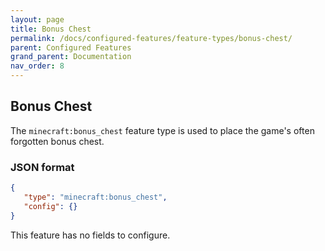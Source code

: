 ```yaml
---
layout: page
title: Bonus Chest
permalink: /docs/configured-features/feature-types/bonus-chest/
parent: Configured Features
grand_parent: Documentation
nav_order: 8
---
```


## Bonus Chest

The `minecraft:bonus_chest` feature type is used to place the game's often forgotten bonus chest.

### JSON format

```json
{
   "type": "minecraft:bonus_chest",
   "config": {}
}
```

This feature has no fields to configure.